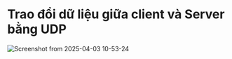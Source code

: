 # Trao đổi dữ liệu giữa client và Server bằng UDP
![Screenshot from 2025-04-03 10-53-24](https://github.com/user-attachments/assets/7dd7d58b-5dc0-4407-b63f-86464a61220b)
